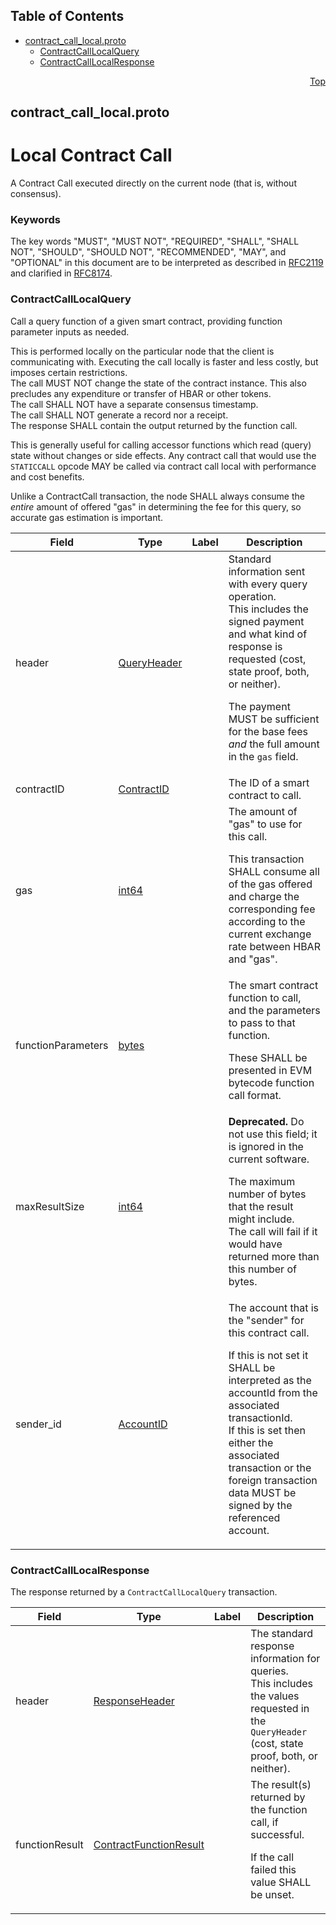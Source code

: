 ## Table of Contents

- [contract_call_local.proto](#contract_call_local-proto)
    - [ContractCallLocalQuery](#proto-ContractCallLocalQuery)
    - [ContractCallLocalResponse](#proto-ContractCallLocalResponse)
  



<a name="contract_call_local-proto"></a>
<p align="right"><a href="#top">Top</a></p>

## contract_call_local.proto
# Local Contract Call
A Contract Call executed directly on the current node
(that is, without consensus).

### Keywords
The key words "MUST", "MUST NOT", "REQUIRED", "SHALL", "SHALL NOT",
"SHOULD", "SHOULD NOT", "RECOMMENDED", "MAY", and "OPTIONAL" in this
document are to be interpreted as described in
[RFC2119](https://www.ietf.org/rfc/rfc2119) and clarified in
[RFC8174](https://www.ietf.org/rfc/rfc8174).


<a name="proto-ContractCallLocalQuery"></a>

### ContractCallLocalQuery
Call a query function of a given smart contract, providing function parameter
inputs as needed.

This is performed locally on the particular node that the client is
communicating with. Executing the call locally is faster and less costly,
but imposes certain restrictions.<br/>
The call MUST NOT change the state of the contract instance. This also
precludes any expenditure or transfer of HBAR or other tokens.<br/>
The call SHALL NOT have a separate consensus timestamp.<br/>
The call SHALL NOT generate a record nor a receipt.<br/>
The response SHALL contain the output returned by the function call.<br/>

This is generally useful for calling accessor functions which read (query)
state without changes or side effects. Any contract call that would use the
`STATICCALL` opcode MAY be called via contract call local with performance
and cost benefits.

Unlike a ContractCall transaction, the node SHALL always consume the
_entire_ amount of offered "gas" in determining the fee for this query, so
accurate gas estimation is important.


| Field | Type | Label | Description |
| ----- | ---- | ----- | ----------- |
| header | [QueryHeader](#proto-QueryHeader) |  | Standard information sent with every query operation.<br/> This includes the signed payment and what kind of response is requested (cost, state proof, both, or neither). <p> The payment MUST be sufficient for the base fees _and_ the full amount in the `gas` field. |
| contractID | [ContractID](#proto-ContractID) |  | The ID of a smart contract to call. |
| gas | [int64](#int64) |  | The amount of "gas" to use for this call. <p> This transaction SHALL consume all of the gas offered and charge the corresponding fee according to the current exchange rate between HBAR and "gas". |
| functionParameters | [bytes](#bytes) |  | The smart contract function to call, and the parameters to pass to that function. <p> These SHALL be presented in EVM bytecode function call format. |
| maxResultSize | [int64](#int64) |  | **Deprecated.** Do not use this field; it is ignored in the current software. <p> The maximum number of bytes that the result might include.<br/> The call will fail if it would have returned more than this number of bytes. |
| sender_id | [AccountID](#proto-AccountID) |  | The account that is the "sender" for this contract call. <p> If this is not set it SHALL be interpreted as the accountId from the associated transactionId.<br/> If this is set then either the associated transaction or the foreign transaction data MUST be signed by the referenced account. |






<a name="proto-ContractCallLocalResponse"></a>

### ContractCallLocalResponse
The response returned by a `ContractCallLocalQuery` transaction.


| Field | Type | Label | Description |
| ----- | ---- | ----- | ----------- |
| header | [ResponseHeader](#proto-ResponseHeader) |  | The standard response information for queries.<br/> This includes the values requested in the `QueryHeader` (cost, state proof, both, or neither). |
| functionResult | [ContractFunctionResult](#proto-ContractFunctionResult) |  | The result(s) returned by the function call, if successful. <p> If the call failed this value SHALL be unset. |





 <!-- end messages -->

 <!-- end enums -->

 <!-- end HasExtensions -->

 <!-- end services -->



